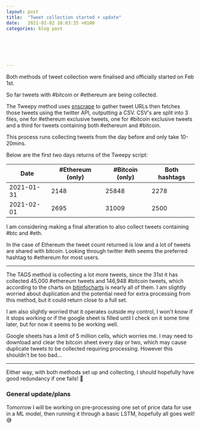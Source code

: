 ```yaml
---
layout: post
title:  "Tweet collection started + update"
date:   2021-02-02 18:03:35 +0100
categories: blog post






---
```


Both methods of tweet collection were finalised and officially started on Feb 1st.

So far tweets with #bitcoin or #ethereum are being collected.

The Tweepy method uses [snscrape](https://github.com/JustAnotherArchivist/snscrape) to gather tweet URLs then fetches those tweets using the twitter API, outputting a CSV. CSV's are split into 3 files, one for #ethereum exclusive tweets, one for #bitcoin exclusive tweets and a third for tweets containing both #ethereum and #bitcoin.

This process runs collecting tweets from the day before and only take 10-20mins.

Below are the first two days returns of the Tweepy script:

| Date       | #Ethereum (only) | #Bitcoin (only) | Both hashtags |
| ---------- | ---------------- | --------------- | ------------- |
| 2021-01-31 | 2148             | 25848           | 2278          |
| 2021-02-01 | 2695             | 31009           | 2500          |

I am considering making a final alteration to also collect tweets containing #btc and #eth.

In the case of Ethereum the tweet count returned is low and a lot of tweets are shared with bitcoin. Looking through twitter #eth seems the preferred hashtag to #ethereum for most users.

---

The TAGS method is collecting a lot more tweets, since the 31st it has collected 45,000 #ethereum tweets and 146,948 #bitcoin tweets, which according to the charts on [bitinfocharts](https://bitinfocharts.com/comparison/tweets-btc-eth.html#3m) is nearly all of them. I am slightly worried about duplication and the potential need for extra processing from this method, but it could return close to a full set. 

I am also slightly worried that it operates outside my control, I won't know if it stops working or if the google sheet is filled until I check on it some time later, but for now it seems to be working well. 

Google sheets has a limit of 5 million cells, which worries me. I may need to download and clear the bitcoin sheet every day or two, which may cause duplicate tweets to be collected requiring processing. However this shouldn't be too bad...

---

Either way, with both methods set up and collecting, I should hopefully have good redundancy if one fails! 🎉

### General update/plans

Tomorrow I will be working on pre-processing one set of price data for use in a ML model, then running it through a basic LSTM, hopefully all goes well! 😅





